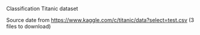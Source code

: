 Classification Titanic dataset

Source date from https://www.kaggle.com/c/titanic/data?select=test.csv (3 files to download)
